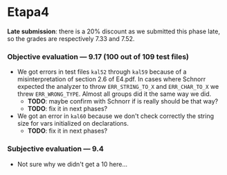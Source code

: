 # Etapa4

**Late submission**: there is a 20% discount as we submitted this phase late, so the grades are respectively 7.33 and 7.52.

### Objective evaluation — 9.17 (100 out of 109 test files)
- We got errors in test files `kal52` through `kal59` because of a misinterpretation of section 2.6 of E4.pdf. In cases where Schnorr expected the analyzer to throw `ERR_STRING_TO_X` and `ERR_CHAR_TO_X` we threw `ERR_WRONG_TYPE`. Almost all groups did it the same way we did.
    - **TODO**: maybe confirm with Schnorr if is really should be that way?
    - **TODO**: fix it in next phases?
- We got an error in `kal60` because we don't check correctly the string size for vars initialized on declarations.
    - **TODO**: fix it in next phases?

### Subjective evaluation — 9.4
- Not sure why we didn't get a 10 here...